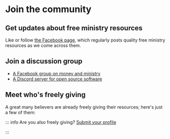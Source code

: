 
<script lang='ts' setup>

import {people} from '@/_comp/people'

</script>

<style lang='sass' scoped>
.custom-block
    padding: 16px
    p
        font-size: 0.9em
</style>


# Join the community

## Get updates about free ministry resources
Like or follow [the Facebook page](https://www.facebook.com/copy.church), which regularly posts quality free ministry resources as we come across them.


## Join a discussion group

 * [A Facebook group on money and ministry](https://www.facebook.com/groups/doreanism)
 * [A Discord server for open source software](https://discord.com/invite/auJb4H9ezx)


## Meet who's freely giving
A great many believers are already freely giving their resources; here's just a few of them:

<CommittedPerson v-for='id of Object.keys(people)' :id='id'></CommittedPerson>


::: info Are you also freely giving? [Submit your profile](/join/apply/)

:::
